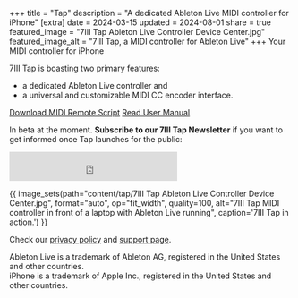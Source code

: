 +++
title = "Tap"
description = "A dedicated Ableton Live MIDI controller for iPhone"
[extra]
date = 2024-03-15
updated = 2024-08-01
share = true
featured_image = "7III Tap Ableton Live Controller Device Center.jpg"
featured_image_alt = "7III Tap, a MIDI controller for Ableton Live"
+++
Your MIDI controller for iPhone

<div>7III Tap is boasting two primary features: 
<ul>
<li>a dedicated Ableton Live controller and</li>
<li>a universal and customizable MIDI CC encoder interface.</li>
</ul>
</div>

<!-- <div class="button"> -->
<a href="https://project7iii.com/tap/Tap.zip" class="btn" id="yellowButton" download>Download MIDI Remote Script</a> <a href="/tap/manual" class="btn" id="yellowButton">Read User Manual</a>
<!-- </div> -->

In beta at the moment. **Subscribe to our 7III Tap Newsletter** if you want to get informed once Tap launches for the public:

<iframe src="https://embeds.beehiiv.com/ca2f2e50-b638-498a-a4b4-8e1b29f0cc5e?slim=true" data-test-id="beehiiv-embed" height="52" frameborder="0" scrolling="no" style="margin: 0; border-radius: 0px !important; background-color: transparent;"></iframe>

{{ image_sets(path="content/tap/7III Tap Ableton Live Controller Device Center.jpg", format="auto", op="fit_width", quality=100, alt="7III Tap MIDI controller in front of a laptop with Ableton Live running", caption='7III Tap in action.') }}

Check our [privacy policy](/tap/privacy-policy) and [support page](/tap/support).

<div class="footnote-definition"><p>Ableton Live is a trademark of Ableton AG, registered in the United States and other countries.
<br>iPhone is a trademark of Apple Inc., registered in the United States and other countries.</p></div>